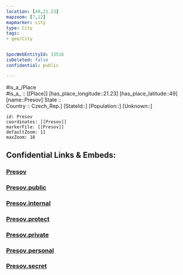 ```yaml
---
location: [49,21.23] 
mapzoom: [7,12] 
mapmarker: city 
type: City
tags:
- geo/City


SpocWebEntityId: 33516
isDeleted: false
confidential: public

---
```

#is_a_/Place  
#is_a_ :: [[Place]] 
[has_place_longitude::21.23] 
[has_place_latitude::49] 
[name::Presov] 
State ::  
Country :: Czech_Rep.] 
[StateId::] 
[Population::] 
[Unknown::] 


```leaflet
id: Presov
coordinates: [[Presov]] 
markerFile: [[Presov]] 
defaultZoom: 11 
maxZoom: 18
```


## Confidential Links & Embeds: 

### [Presov](/_Standards/Earth/Continent/Europe/Europe~Central/Slovakia/Regions~Slovakia/Prešovský/City/Presov.md) 

### [Presov.public](/_public/Earth/Continent/Europe/Europe~Central/Slovakia/Regions~Slovakia/Prešovský/City/Presov.public.md) 

### [Presov.internal](/_internal/Earth/Continent/Europe/Europe~Central/Slovakia/Regions~Slovakia/Prešovský/City/Presov.internal.md) 

### [Presov.protect](/_protect/Earth/Continent/Europe/Europe~Central/Slovakia/Regions~Slovakia/Prešovský/City/Presov.protect.md) 

### [Presov.private](/_private/Earth/Continent/Europe/Europe~Central/Slovakia/Regions~Slovakia/Prešovský/City/Presov.private.md) 

### [Presov.personal](/_personal/Earth/Continent/Europe/Europe~Central/Slovakia/Regions~Slovakia/Prešovský/City/Presov.personal.md) 

### [Presov.secret](/_secret/Earth/Continent/Europe/Europe~Central/Slovakia/Regions~Slovakia/Prešovský/City/Presov.secret.md)

